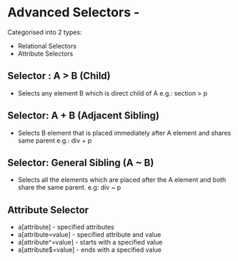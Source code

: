 # Advanced Selectors -
Categorised into 2 types: 
- Relational Selectors
- Attribute Selectors

## Selector : A > B (Child)
- Selects any element B which is direct child of A
e.g.: section > p

## Selector: A + B (Adjacent Sibling)
- Selects B element that is placed immediately after A element and shares same parent
e.g.: div + p

## Selector: General Sibling (A ~ B)
- Selects all the elements which are placed after the A element and both share the same parent.
e.g: div ~ p

## Attribute Selector
- a[attribute] - specified attributes
- a[attribute=value] - specified attribute and value
- a[attribute^=value] - starts with a specified value
- a[attribute$=value] - ends with a specified value